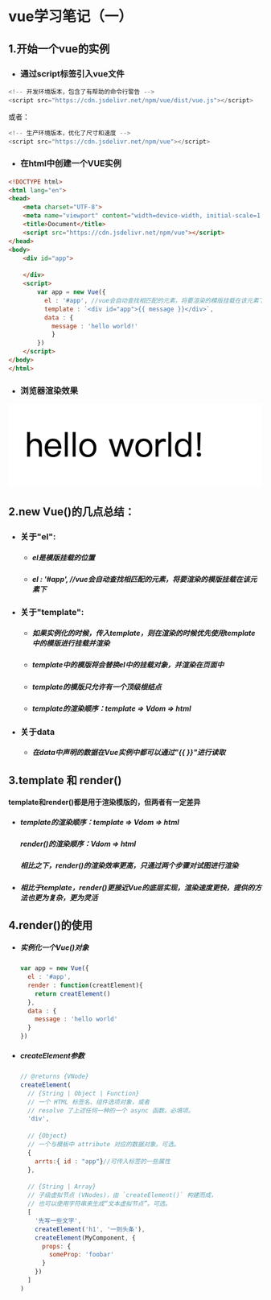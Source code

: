 # vue学习笔记（一）

## 1.开始一个vue的实例

- ###  通过script标签引入vue文件

```js
<!-- 开发环境版本，包含了有帮助的命令行警告 -->
<script src="https://cdn.jsdelivr.net/npm/vue/dist/vue.js"></script>
```

或者：

```js
<!-- 生产环境版本，优化了尺寸和速度 -->
<script src="https://cdn.jsdelivr.net/npm/vue"></script>
```

- ### 在html中创建一个VUE实例

```html
<!DOCTYPE html>
<html lang="en">
<head>
    <meta charset="UTF-8">
    <meta name="viewport" content="width=device-width, initial-scale=1.0">
    <title>Document</title>
    <script src="https://cdn.jsdelivr.net/npm/vue"></script>
</head>
<body>
    <div id="app">
        
    </div>
    <script>
        var app = new Vue({
          el : '#app', //vue会自动查找相匹配的元素，将要渲染的模版挂载在该元素下
          template : `<div id="app">{{ message }}</div>`,
          data : {
          	message : 'hello world!'
        	}
        })
    </script>
</body>
</html>
```

- ### 浏览器渲染效果

![hello](images/hello.png)

## 2.new Vue()的几点总结：

- ### 关于"el":

  - ##### el是模版挂载的位置

  - ##### el : '#app', //vue会自动查找相匹配的元素，将要渲染的模版挂载在该元素下

- ### 关于"template":

  - ##### 如果实例化的时候，传入template，则在渲染的时候优先使用template中的模版进行挂载并渲染

  - ##### template中的模版将会替换el中的挂载对象，并渲染在页面中

  - ##### template的模版只允许有一个顶级根结点

  - ##### template的渲染顺序：template => Vdom => html

- ### 关于data

  - ##### 在data中声明的数据在Vue实例中都可以通过"{{ }}"进行读取

## 3.template 和 render()

  #### template和render()都是用于渲染模版的，但两者有一定差异

- ##### template的渲染顺序：template => Vdom => html

  ##### render()的渲染顺序：Vdom => html

  ##### 相比之下，render()的渲染效率更高，只通过两个步骤对试图进行渲染

- ##### 相比于template，render()更接近Vue的底层实现，渲染速度更快，提供的方法也更为复杂，更为灵活

## 4.render()的使用

 - ##### 实例化一个Vue()对象

   ```js
   var app = new Vue({
     el : '#app',
     render : function(creatElement){
       return creatElement()
     },
     data : {
       message : 'hello world'
     }
   })
   ```

   

 - ##### createElement参数

   ```js
   // @returns {VNode}
   createElement(
     // {String | Object | Function}
     // 一个 HTML 标签名、组件选项对象，或者
     // resolve 了上述任何一种的一个 async 函数。必填项。
     'div',
   
     // {Object}
     // 一个与模板中 attribute 对应的数据对象。可选。
     {
       arrts:{ id : "app"}//可传入标签的一些属性
     },
   
     // {String | Array}
     // 子级虚拟节点 (VNodes)，由 `createElement()` 构建而成，
     // 也可以使用字符串来生成“文本虚拟节点”。可选。
     [
       '先写一些文字',
       createElement('h1', '一则头条'),
       createElement(MyComponent, {
         props: {
           someProp: 'foobar'
         }
       })
     ]
   )
   ```

   